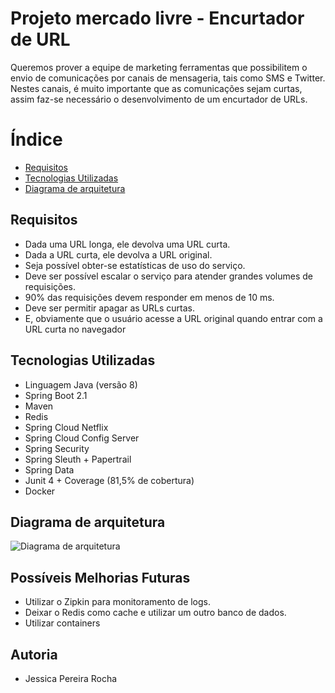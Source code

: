 # Projeto mercado livre - Encurtador de URL

  Queremos prover a equipe de marketing ferramentas que possibilitem o envio de
comunicações por canais de mensageria, tais como SMS e Twitter. Nestes canais, é muito
importante que as comunicações sejam curtas, assim faz-se necessário o desenvolvimento de
um encurtador de URLs.

# Índice

* [Requisitos](#requisitos)
* [Tecnologias Utilizadas](#tecnologias-utilizadas)
* [Diagrama de arquitetura](#diagrama-de-arquitetura)

## Requisitos

* Dada uma URL longa, ele devolva uma URL curta.
* Dada a URL curta, ele devolva a URL original.
* Seja possível obter-se estatísticas de uso do serviço.
* Deve ser possível escalar o serviço para atender grandes volumes de requisições.
* 90% das requisições devem responder em menos de 10 ms.
* Deve ser permitir apagar as URLs curtas.
* E, obviamente que o usuário acesse a URL original quando entrar com a URL curta
no navegador

## Tecnologias Utilizadas

* Linguagem Java (versão 8)
* Spring Boot 2.1
* Maven
* Redis
* Spring Cloud Netflix
* Spring Cloud Config Server
* Spring Security
* Spring Sleuth + Papertrail
* Spring Data
* Junit 4 + Coverage (81,5% de cobertura)
* Docker

## Diagrama de arquitetura
![Diagrama de arquitetura](https://github.com/JessiiPer/mercado-livre-documentacao/blob/master/arquitetura.png)

## Possíveis Melhorias Futuras

* Utilizar o Zipkin para monitoramento de logs.
* Deixar o Redis como cache e utilizar um outro banco de dados.
* Utilizar containers


## Autoria
* Jessica Pereira Rocha


